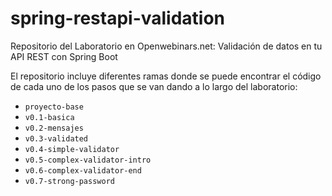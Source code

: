 # spring-restapi-validation
Repositorio del Laboratorio en Openwebinars.net: Validación de datos en tu API REST con Spring Boot

El repositorio incluye diferentes ramas donde se puede encontrar el código de cada uno de los pasos que se van dando a lo largo del laboratorio:

- `proyecto-base`
- `v0.1-basica`
- `v0.2-mensajes`
- `v0.3-validated`
- `v0.4-simple-validator`
- `v0.5-complex-validator-intro`
- `v0.6-complex-validator-end`
- `v0.7-strong-password`

